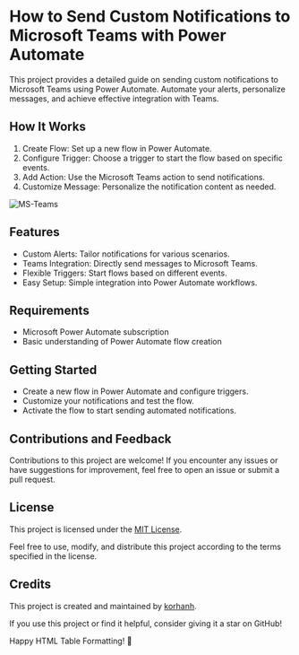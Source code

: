 # How to Send Custom Notifications to Microsoft Teams with Power Automate

This project provides a detailed guide on sending custom notifications to Microsoft Teams using Power Automate. Automate your alerts, personalize messages, and achieve effective integration with Teams.

## How It Works

1. Create Flow: Set up a new flow in Power Automate.
2. Configure Trigger: Choose a trigger to start the flow based on specific events.
3. Add Action: Use the Microsoft Teams action to send notifications.
4. Customize Message: Personalize the notification content as needed.

![MS-Teams](https://github.com/korhanh/Power-Automate-How-to-Send-Custom-Notifications-to-Microsoft-Teams/blob/main/msteams.png)


## Features

- Custom Alerts: Tailor notifications for various scenarios.
- Teams Integration: Directly send messages to Microsoft Teams.
- Flexible Triggers: Start flows based on different events.
- Easy Setup: Simple integration into Power Automate workflows.

## Requirements

- Microsoft Power Automate subscription
- Basic understanding of Power Automate flow creation

## Getting Started
- Create a new flow in Power Automate and configure triggers.
- Customize your notifications and test the flow.
- Activate the flow to start sending automated notifications.

## Contributions and Feedback

Contributions to this project are welcome! If you encounter any issues or have suggestions for improvement, feel free to open an issue or submit a pull request.

## License

This project is licensed under the [MIT License](https://github.com/korhanh/Power-Automate-How-to-Send-Custom-Notifications-to-Microsoft-Teams/blob/main/LICENSE).

Feel free to use, modify, and distribute this project according to the terms specified in the license.

## Credits

This project is created and maintained by [korhanh]([link_to_your_github_profile](https://github.com/korhanh)).

If you use this project or find it helpful, consider giving it a star on GitHub!

Happy HTML Table Formatting! :rocket:

